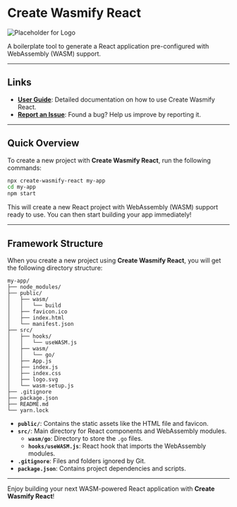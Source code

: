 # Create Wasmify React

![Placeholder for Logo](https://i.ibb.co/bgK0FmQ/wasify-react.png)

A boilerplate tool to generate a React application pre-configured with WebAssembly (WASM) support.

---

## Links

- **[User Guide](#)**: Detailed documentation on how to use Create Wasmify React.
- **[Report an Issue](https://github.com/kushanshamika/create-wasmify-react/issues)**: Found a bug? Help us improve by reporting it.

---

## Quick Overview

To create a new project with **Create Wasmify React**, run the following commands:

```bash
npx create-wasmify-react my-app
cd my-app
npm start
```

This will create a new React project with WebAssembly (WASM) support ready to use. You can then start building your app immediately!

---

## Framework Structure

When you create a new project using **Create Wasmify React**, you will get the following directory structure:

```
my-app/
├── node_modules/
├── public/
│   ├── wasm/
│   │   └── build
│   ├── favicon.ico
│   ├── index.html
│   └── manifest.json
├── src/
│   ├── hooks/
│   │   └── useWASM.js
│   ├── wasm/
│   │   └── go/
│   ├── App.js
│   ├── index.js
│   ├── index.css
│   ├── logo.svg
│   └── wasm-setup.js
├── .gitignore
├── package.json
├── README.md
└── yarn.lock
```

- **`public/`**: Contains the static assets like the HTML file and favicon.
- **`src/`**: Main directory for React components and WebAssembly modules.
  - **`wasm/go`**: Directory to store the `.go` files.
  - **`hooks/useWASM.js`**: React hook that imports the WebAssembly modules.
- **`.gitignore`**: Files and folders ignored by Git.
- **`package.json`**: Contains project dependencies and scripts.
  
---

Enjoy building your next WASM-powered React application with **Create Wasmify React**!
